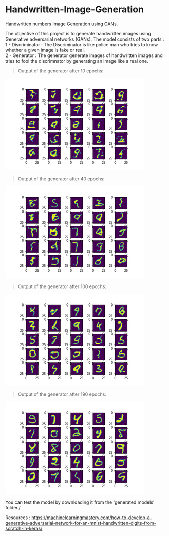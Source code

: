 # Handwritten-Image-Generation
Handwritten numbers Image Generation using GANs.

The objective of this project is to generate handwritten images using Generative adversarial networks (GANs).
The model consists of two parts :\
1 - Discriminator : The Discriminator is like police man who tries to know whether a given image is fake or real.\
2 - Generator : The generator generate images of handwritten images and tries to fool the discrimnator by generating an image like a real one.

> Output of the generator after 10 epochs: 

![alt text](/generated-images/mnist_10.png)

> Output of the generator after 40 epochs: 

![alt text](/generated-images/mnist_40.png)

> Output of the generator after 100 epochs: 

![alt text](/generated-images/mnist_100.png)

> Output of the generator after 190 epochs: 

![alt text](/generated-images/mnist_190.png)

You can test the model by downloading it from the 'generated models' folder./

Resources : https://machinelearningmastery.com/how-to-develop-a-generative-adversarial-network-for-an-mnist-handwritten-digits-from-scratch-in-keras/

